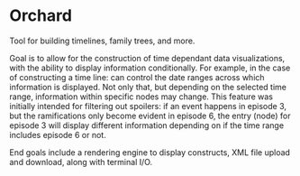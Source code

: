 # Orchard
Tool for building timelines, family trees, and more.

Goal is to allow for the construction of time dependant data visualizations, with the ability to display information conditionally.
For example, in the case of constructing a time line: can control the date ranges across which information is displayed.
Not only that, but depending on the selected time range, information within specific nodes may change. 
This feature was initially intended for filtering out spoilers: if an event happens in episode 3, but the ramifications only become evident in episode 6, the entry (node) for episode 3 will display different information depending on if the time range includes episode 6 or not.


End goals include a rendering engine to display constructs, XML file upload and download, along with terminal I/O.


